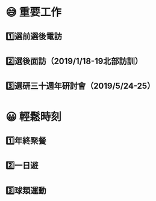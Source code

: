# 😅 重要工作
## 1️⃣選前選後電訪
## 2️⃣選後面訪（2019/1/18-19北部訪訓）
## 3️⃣選研三十週年研討會（2019/5/24-25）
#  😀 輕鬆時刻
## 1️⃣年終聚餐
## 2️⃣一日遊
## 3️⃣球類運動

